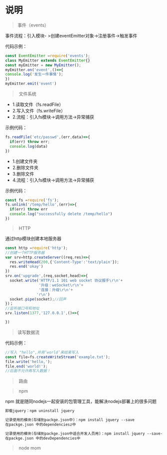 # 说明

> 事件（events）

事件流程：引入模块- >创建eventEmitter对象->注册事件->触发事件

代码示例：

~~~js
const EventEmitter =require('events');
class MyEmitter extends EventEmitter{}
const myEmitter = new MyEmitter();
myEmitter.on('event',()=>{
console.log('发生一件事情');
})
myEmitter.emit('event')
~~~

> ​	文件系统

- 1.读取文件（fs.readFile）
- 2.写入文件（fs.writeFile）
- 2.流程：引入fs模块->调用方法->异常捕获	

示例代码：

~~~js
fs.readFile('etc/passwd',(err,data)=>{
  if(err) throw err;
  console.log(data)
})
~~~

- 1.创建文件夹
- 2.删除文件夹
- 3.删除文件
- 4.流程：引入fs模块->调用方法->异常捕获

示例代码：

~~~js
const fs =require('fs');
fs.unlink('/temp/hello',(err)=>{
  if(err) throw err
  console.log("successfully delete /temp/hello")
})
~~~

> ​	HTTP

通过http模块创建本地服务器

~~~js
const http =require('http');
//创建一个HTTP服务器
var srv=http.createServer((req,res)=>{
  res.writeHead(200,{'Content-Type':'text/plain'});
  res.end('okay')
})
srv.on('upgrade',(req,socket,head)=>{
  socket.write('HTTP/1.1 101 web socket 协议握手\r\n'+
               '升级：weSocket\r\n'+
               '连接：升级\r\n'+
              'r\n')
  socket.pipe(socket);//回声
})；
//监听端口号和地址
srv.listen(1377,'127.0.0.1',()=>{

})
~~~

> 读写数据流

代码示例：

~~~js
//写入 "hello",并用‘world’来结束写入
const file=fs.createWriteStream('example.txt');
file.write('hello,');
file,end('world!');
//后面不允许再写入数据！
~~~



> ​	路由

> ​	npm

npm 就是随同nodejs一起安装的包管理工具，能解决nodejs部署上的很多问题

~~~html
卸载jquery：npm uninstall jquery

记录使用的模块(存储到packge.json中)：npm install jquery --save
在packge.json 中的dependenciesz中

记录使用的模块(存储到packge.json中适合开发人员用)：npm install jquery --save-dev
在packge.json 中的devDependencies中
~~~

> ​	node mom





















